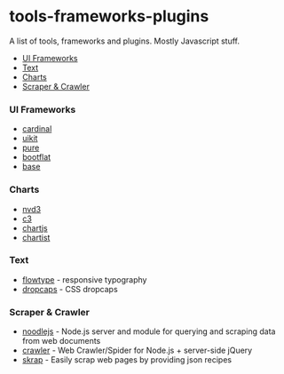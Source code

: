 tools-frameworks-plugins
========================

A list of tools, frameworks and plugins. Mostly Javascript stuff.

- [UI Frameworks](#ui-frameworks)
- [Text](#text)
- [Charts](#charts)
- [Scraper & Crawler](#scraper-&-crawler)

### UI Frameworks
- [cardinal](http://cardinalcss.com/) 
- [uikit](http://getuikit.com/index.html)
- [pure](http://purecss.io/extend/)
- [bootflat](http://bootflat.github.io/index.html)
- [base](http://matthewhartman.github.io/base/) 


### Charts
- [nvd3](http://nvd3.org/) 
- [c3](http://c3js.org/)
- [chartjs](http://www.chartjs.org/)
- [chartist](http://gionkunz.github.io/chartist-js/)


### Text
- [flowtype](http://simplefocus.com/flowtype/) - responsive typography
- [dropcaps](https://github.com/adobe-webplatform/dropcap.js) - CSS dropcaps


### Scraper & Crawler
- [noodlejs](http://noodlejs.com/) - Node.js server and module for querying and scraping data from web documents
- [crawler](https://github.com/sylvinus/node-crawler) - Web Crawler/Spider for Node.js + server-side jQuery
- [skrap](https://github.com/nickdima/skrap) - Easily scrap web pages by providing json recipes

